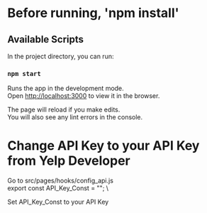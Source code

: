 # Before running, 'npm install' 

## Available Scripts

In the project directory, you can run:

### `npm start`

Runs the app in the development mode.\
Open [http://localhost:3000](http://localhost:3000) to view it in the browser.

The page will reload if you make edits.\
You will also see any lint errors in the console.

# Change API Key to your API Key from Yelp Developer

Go to src/pages/hooks/config_api.js \
export const API_Key_Const = ""; \

Set API_Key_Const to your API Key